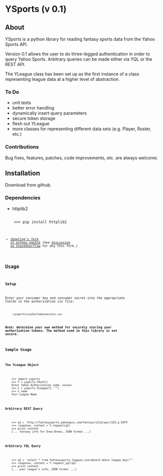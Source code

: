 
# YSports (v 0.1)

## About
YSports is a python library for reading fantasy sports data from the Yahoo Sports API.

Version 0.1 allows the user to do three-legged authentication in order to
query Yahoo Sports. Arbitrary queries can be made either via YQL or the 
REST API.

The YLeague class has been set up as the first instance of a class representing
league data at a higher level of abstraction.

### To Do
- unit tests
- better error handling
- dynamically insert query parameters
- secure token storage
- flesh out YLeague
- more classes for representing different data sets (e.g. Player, Roster, etc.)

### Contributions
Bug fixes, features, patches, code improvements, etc. are always welcome.


## Installation
Download from github. 

### Dependencies
- httplib2

<code>
    >>> pip install httplib2
<code>

- [zbowling's fork of python oauth2](https://github.com/zbowling/python-oauth2) (See [discussion on StackOverflow](http://stackoverflow.com/questions/4026759/problems-with-python-oauth2-and-yahoos-fantasy-sports-api/4468269#4468269) for why this fork.)


## Usage

### Setup
Enter your consumer key and consumer secret into the appropriate fields in the authorization csv file:

<code>
    ./ysports/cache/tokensecrets.csv
</code>

**Note: determine your own method for securely storing your authorization tokens. The method used in this library is not secure.**


### Sample Usage
#### The YLeague Object
<code>
    >>> import ysports
    >>> Y = ysports.YAuth()
    Enter Yahoo Authorization code: xxxxxx
    >>> L = ysports.YLeague(Y, "<your_league_key>")
    >>> L.name
    Your League Name
</code>

#### Arbitrary REST Query
<code>
    >>> q1 = 'http://fantasysports.yahooapis.com/fantasy/v2/player/223.p.5479'
    >>> response, content = Y.request(q1)
    >>> print content
    [... fantasy info for Drew Brees, JSON format ...]
</code>
    
#### Arbitrary YQL Query
<code>
    >>> q2 = 'select * from fantasysports.leagues.scoreboard where league_key="<your_league_key>"'
    >>> response, content = Y.request_yql(q2)
    >>> print content
    [... your league's info, JSON format ...]
</code>

